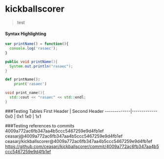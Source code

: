 # kickballscorer

> test

#### Syntax Highlighting

```javascript
var printName() = function(){
  console.log('rasaec');
}
```

```java
public void printName(){
  System.out.println("rasaec");
}
```

```python
def printName():
    print('rasaec')
```

```cpp
void print_name(){
  std::cout << "rasaec" << std::endl;
}
```

###Testing Tables
First Header | Second Header
-------------|-------------
0x0 | 0x1
1x0 | 1x1

###Testing references to commits
4009a772ac6fb347aa4b5ccc5467259e9d4fb1ef
ceasarj@4009a772ac6fb347aa4b5ccc5467259e9d4fb1ef
ceasarj/kickballscorer@4009a772ac6fb347aa4b5ccc5467259e9d4fb1ef
https://github.com/ceasarj/kickballscorer/commit/4009a772ac6fb347aa4b5ccc5467259e9d4fb1ef
